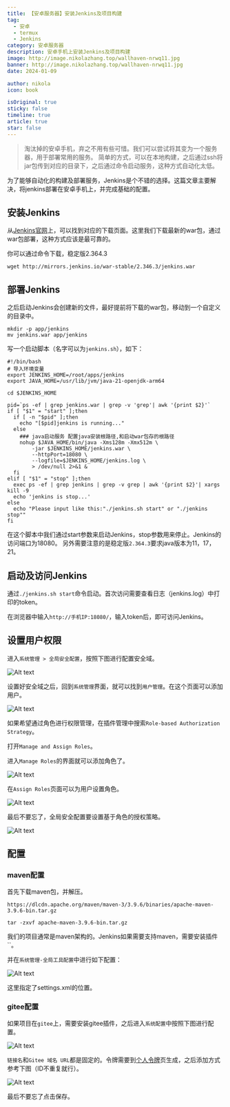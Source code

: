 ```yaml
---
title: 【安卓服务器】安装Jenkins及项目构建
tag:
  - 安卓
  - termux
  - Jenkins
category: 安卓服务器
description: 安卓手机上安装Jenkins及项目构建
image: http://image.nikolazhang.top/wallhaven-nrwq11.jpg
banner: http://image.nikolazhang.top/wallhaven-nrwq11.jpg
date: 2024-01-09

author: nikola
icon: book

isOriginal: true
sticky: false
timeline: true
article: true
star: false
---
```


> 淘汰掉的安卓手机，弃之不用有些可惜。我们可以尝试将其变为一个服务器，用于部署常用的服务。
> 简单的方式，可以在本地构建，之后通过ssh将jar包传到对应的目录下，之后通过命令启动服务，这种方式自动化太低。

为了能够自动化的构建及部署服务，Jenkins是个不错的选择。这篇文章主要解决，将jenkins部署在安卓手机上，并完成基础的配置。

## 安装Jenkins

从[Jenkins官网](https://www.jenkins.io/zh/)上，可以找到对应的下载页面。这里我们下载最新的war包，通过war包部署，这种方式应该是最可靠的。

你可以通过命令下载，稳定版2.364.3

```shell
wget http://mirrors.jenkins.io/war-stable/2.346.3/jenkins.war
```

## 部署Jenkins

之后启动Jenkins会创建新的文件，最好提前将下载的war包，移动到一个自定义的目录中。

```shell
mkdir -p app/jenkins
mv jenkins.war app/jenkins
```

写一个启动脚本（名字可以为`jenkins.sh`），如下：

```shell
#!/bin/bash
# 导入环境变量
export JENKINS_HOME=/root/apps/jenkins
export JAVA_HOME=/usr/lib/jvm/java-21-openjdk-arm64

cd $JENKINS_HOME

pid=`ps -ef | grep jenkins.war | grep -v 'grep'| awk '{print $2}'`
if [ "$1" = "start" ];then
  if [ -n "$pid" ];then
    echo "[$pid]jenkins is running..."
  else
    ### java启动服务 配置java安装根路径,和启动war包存的根路径
    nohup $JAVA_HOME/bin/java -Xms128m -Xmx512m \
        -jar $JENKINS_HOME/jenkins.war \
        --httpPort=18080 \
        --logfile=$JENKINS_HOME/jenkins.log \
        > /dev/null 2>&1 &
  fi
elif [ "$1" = "stop" ];then
  exec ps -ef | grep jenkins | grep -v grep | awk '{print $2}'| xargs kill -9
  echo 'jenkins is stop...'
else
  echo "Please input like this:"./jenkins.sh start" or "./jenkins stop""
fi
```

在这个脚本中我们通过start参数来启动Jenkins，stop参数用来停止。Jenkins的访问端口为18080。
另外需要注意的是稳定版`2.364.3`要求java版本为11，17，21。

## 启动及访问Jenkins

通过`./jenkins.sh start`命令启动。首次访问需要查看日志（jenkins.log）中打印的token。

在浏览器中输入`http://手机IP:18080/`，输入token后，即可访问Jenkins。

## 设置用户权限

进入`系统管理 > 全局安全配置`，按照下图进行配置安全域。

![Alt text](images/%E5%AE%89%E8%A3%85Jenkins%E5%8F%8A%E9%A1%B9%E7%9B%AE%E6%9E%84%E5%BB%BA/image-1.png)

设置好安全域之后，回到`系统管理`界面，就可以找到`用户管理`。在这个页面可以添加用户。

![Alt text](images/%E5%AE%89%E8%A3%85Jenkins%E5%8F%8A%E9%A1%B9%E7%9B%AE%E6%9E%84%E5%BB%BA/image.png)

如果希望通过角色进行权限管理，在插件管理中搜索`Role-based Authorization Strategy`。

打开`Manage and Assign Roles`。

进入`Manage Roles`的界面就可以添加角色了。

![Alt text](images/%E5%AE%89%E8%A3%85Jenkins%E5%8F%8A%E9%A1%B9%E7%9B%AE%E6%9E%84%E5%BB%BA/image-2.png)

在`Assign Roles`页面可以为用户设置角色。

![Alt text](images/%E5%AE%89%E8%A3%85Jenkins%E5%8F%8A%E9%A1%B9%E7%9B%AE%E6%9E%84%E5%BB%BA/image-3.png)

最后不要忘了，全局安全配置要设置基于角色的授权策略。

![Alt text](images/%E5%AE%89%E8%A3%85Jenkins%E5%8F%8A%E9%A1%B9%E7%9B%AE%E6%9E%84%E5%BB%BA/image-4.png)

## 配置

### maven配置

首先下载maven包，并解压。

```shell
https://dlcdn.apache.org/maven/maven-3/3.9.6/binaries/apache-maven-3.9.6-bin.tar.gz

tar -zxvf apache-maven-3.9.6-bin.tar.gz

```

我们的项目通常是maven架构的。Jenkins如果需要支持maven，需要安装插件``。

并在`系统管理-全局工具配置`中进行如下配置：

![Alt text](images/%E5%AE%89%E8%A3%85Jenkins%E5%8F%8A%E9%A1%B9%E7%9B%AE%E6%9E%84%E5%BB%BA/image-7.png)

这里指定了settings.xml的位置。

### gitee配置

如果项目在`gitee`上，需要安装gitee插件，之后进入`系统配置`中按照下图进行配置。

![Alt text](images/%E5%AE%89%E8%A3%85Jenkins%E5%8F%8A%E9%A1%B9%E7%9B%AE%E6%9E%84%E5%BB%BA/image-6.png)

`链接名`和`Gitee 域名 URL`都是固定的。令牌需要到[个人令牌]( https://gitee.com/profile/personal_access_tokens)页生成，之后添加方式参考下图（ID不重复就行）。

![Alt text](images/%E5%AE%89%E8%A3%85Jenkins%E5%8F%8A%E9%A1%B9%E7%9B%AE%E6%9E%84%E5%BB%BA/image-5.png)

最后不要忘了点击保存。
